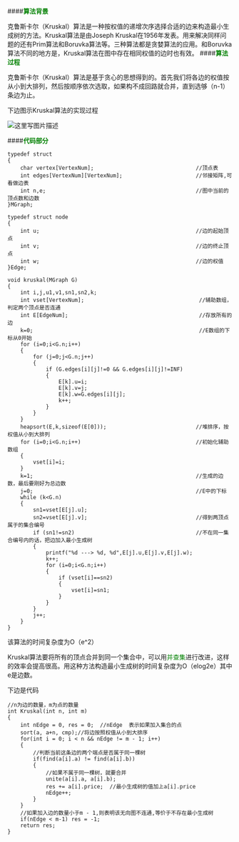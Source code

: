 ####<font color=green>**算法背景**</font>


克鲁斯卡尔（Kruskal）算法是一种按权值的递增次序选择合适的边来构造最小生成树的方法。Kruskal算法是由Joseph Kruskal在1956年发表。用来解决同样问题的还有Prim算法和Boruvka算法等。三种算法都是贪婪算法的应用。和Boruvka算法不同的地方是，Kruskal算法在图中存在相同权值的边时也有效。
####<font color=green>**算法过程**</font>

克鲁斯卡尔（Kruskal）算法是基于贪心的思想得到的。首先我们将各边的权值按从小到大排列，然后按顺序依次选取，如果构不成回路就合并，直到选够（n-1）条边为止。

下边图示Kruskal算法的实现过程

![这里写图片描述](http://img.blog.csdn.net/20170720101405946?watermark/2/text/aHR0cDovL2Jsb2cuY3Nkbi5uZXQvcXFfMzc0MTIyMjk=/font/5a6L5L2T/fontsize/400/fill/I0JBQkFCMA==/dissolve/70/gravity/SouthEast)

####<font color=green>**代码部分**</font>

```
typedef struct          
{        
    char vertex[VertexNum];                                //顶点表         
    int edges[VertexNum][VertexNum];                       //邻接矩阵,可看做边表         
    int n,e;                                               //图中当前的顶点数和边数         
}MGraph; 
 
typedef struct node  
{  
    int u;                                                 //边的起始顶点   
    int v;                                                 //边的终止顶点   
    int w;                                                 //边的权值   
}Edge; 

void kruskal(MGraph G)  
{  
    int i,j,u1,v1,sn1,sn2,k;  
    int vset[VertexNum];                                    //辅助数组，判定两个顶点是否连通   
    int E[EdgeNum];                                         //存放所有的边   
    k=0;                                                    //E数组的下标从0开始   
    for (i=0;i<G.n;i++)  
    {  
        for (j=0;j<G.n;j++)  
        {  
            if (G.edges[i][j]!=0 && G.edges[i][j]!=INF)  
            {  
                E[k].u=i;  
                E[k].v=j;  
                E[k].w=G.edges[i][j];  
                k++;  
            }  
        }  
    }     
    heapsort(E,k,sizeof(E[0]));                            //堆排序，按权值从小到大排列       
    for (i=0;i<G.n;i++)                                    //初始化辅助数组   
    {  
        vset[i]=i;  
    }  
    k=1;                                                   //生成的边数，最后要刚好为总边数   
    j=0;                                                   //E中的下标   
    while (k<G.n)  
    {   
        sn1=vset[E[j].u];  
        sn2=vset[E[j].v];                                  //得到两顶点属于的集合编号   
        if (sn1!=sn2)                                      //不在同一集合编号内的话，把边加入最小生成树   
        {
            printf("%d ---> %d, %d",E[j].u,E[j].v,E[j].w);       
            k++;  
            for (i=0;i<G.n;i++)  
            {  
                if (vset[i]==sn2)  
                {  
                    vset[i]=sn1;  
                }  
            }             
        }  
        j++;  
    }  
}  
```

该算法的时间复杂度为O（e^2）

Kruskal算法要将所有的顶点合并到同一个集合中，可以用<font color=green>并查集</font>进行改进，这样的效率会提高很高。用这种方法构造最小生成树的时间复杂度为O（elog2e）其中e是边数。

下边是代码

```
//n为边的数量，m为点的数量
int Kruskal(int n, int m)
{
    int nEdge = 0, res = 0;  //nEdge  表示如果加入集合的点
    sort(a, a+n, cmp);//将边按照权值从小到大排序
    for(int i = 0; i < n && nEdge != m - 1; i++)
    {
        //判断当前这条边的两个端点是否属于同一棵树
        if(find(a[i].a) != find(a[i].b))
        {
            //如果不属于同一棵树，就要合并
            unite(a[i].a, a[i].b);
            res += a[i].price;  //最小生成树的值加上a[i].price
            nEdge++;
        }
    }
    //如果加入边的数量小于m - 1,则表明该无向图不连通,等价于不存在最小生成树
    if(nEdge < m-1) res = -1;
    return res;
}
 
```